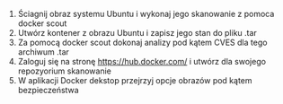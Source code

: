 1. Ściagnij obraz systemu Ubuntu i wykonaj jego skanowanie z pomoca docker scout
2. Utwórz kontener z obrazu Ubuntu i zapisz jego stan do pliku .tar
3. Za pomocą docker scout dokonaj analizy pod kątem CVES dla tego archiwum .tar
4. Zaloguj się na stronę https://hub.docker.com/ i utwórz dla swojego repozyorium skanowanie
5. W aplikacji Docker dekstop przejrzyj opcje obrazów pod kątem bezpieczeństwa